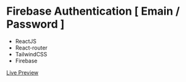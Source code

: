 # Firebase Authentication [ Emain / Password ]
- ReactJS
- React-router
- TailwindCSS
- Firebase

<a href="https://firebase-authent.netlify.app">Live Preview</a>
